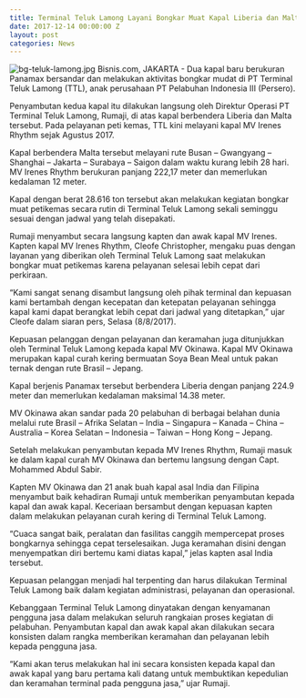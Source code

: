 ```yaml
---
title: Terminal Teluk Lamong Layani Bongkar Muat Kapal Liberia dan Malta
date: 2017-12-14 00:00:00 Z
layout: post
categories: News
---
```


![bg-teluk-lamong.jpg](/uploads/bg-teluk-lamong.jpg)
Bisnis.com, JAKARTA - Dua kapal baru berukuran Panamax bersandar dan melakukan aktivitas bongkar mudat di PT Terminal Teluk Lamong (TTL), anak perusahaan PT Pelabuhan Indonesia III (Persero).

Penyambutan kedua kapal itu dilakukan langsung oleh Direktur Operasi PT Terminal Teluk Lamong, Rumaji, di atas kapal berbendera Liberia dan Malta tersebut. Pada pelayanan peti kemas, TTL kini melayani kapal MV Irenes Rhythm sejak Agustus 2017.

Kapal berbendera Malta tersebut melayani rute Busan – Gwangyang – Shanghai – Jakarta – Surabaya – Saigon dalam waktu kurang lebih 28 hari. MV Irenes Rhythm berukuran panjang 222,17 meter dan memerlukan kedalaman 12 meter.

Kapal dengan berat 28.616 ton tersebut akan melakukan kegiatan bongkar muat petikemas secara rutin di Terminal Teluk Lamong sekali seminggu sesuai dengan jadwal yang telah disepakati.

Rumaji  menyambut secara langsung kapten dan awak kapal MV Irenes. Kapten kapal MV Irenes Rhythm, Cleofe Christopher, mengaku puas dengan layanan yang diberikan oleh Terminal Teluk Lamong saat melakukan bongkar muat petikemas karena pelayanan selesai lebih cepat dari perkiraan.

“Kami sangat senang disambut langsung oleh pihak terminal dan kepuasan kami bertambah dengan kecepatan dan ketepatan pelayanan sehingga kapal kami dapat berangkat lebih cepat dari jadwal yang ditetapkan,” ujar Cleofe dalam siaran pers, Selasa (8/8/2017).

Kepuasan pelanggan dengan pelayanan dan keramahan juga ditunjukkan oleh Terminal Teluk Lamong kepada kapal MV Okinawa. Kapal MV Okinawa merupakan kapal curah kering bermuatan Soya Bean Meal untuk pakan ternak dengan rute Brasil – Jepang.

Kapal berjenis Panamax tersebut berbendera Liberia dengan panjang 224.9 meter dan memerlukan kedalaman maksimal 14.38 meter.

MV Okinawa akan sandar pada 20 pelabuhan di berbagai belahan dunia melalui rute Brasil – Afrika Selatan – India – Singapura – Kanada – China – Australia – Korea Selatan – Indonesia – Taiwan – Hong Kong – Jepang.

Setelah melakukan penyambutan kepada MV Irenes Rhythm, Rumaji masuk ke dalam kapal curah MV Okinawa dan bertemu langsung dengan Capt. Mohammed Abdul Sabir.

Kapten MV Okinawa dan 21 anak buah kapal asal India dan Filipina menyambut baik kehadiran Rumaji untuk memberikan penyambutan kepada kapal dan awak kapal. Keceriaan bersambut dengan kepuasan kapten dalam melakukan pelayanan curah kering di Terminal Teluk Lamong.

“Cuaca sangat baik, peralatan dan fasilitas canggih mempercepat proses bongkarnya sehingga cepat terselesaikan. Juga keramahan disini dengan menyempatkan diri bertemu kami diatas kapal,” jelas kapten asal India tersebut.

Kepuasan pelanggan menjadi hal terpenting dan harus dilakukan Terminal Teluk Lamong baik dalam kegiatan administrasi, pelayanan dan operasional.

Kebanggaan Terminal Teluk Lamong dinyatakan dengan kenyamanan pengguna jasa dalam melakukan seluruh rangkaian proses kegiatan di pelabuhan. Penyambutan kapal dan awak kapal akan dilakukan secara konsisten dalam rangka memberikan keramahan dan pelayanan lebih kepada pengguna jasa.

“Kami akan terus melakukan hal ini secara konsisten kepada kapal dan awak kapal yang baru pertama kali datang untuk membuktikan kepedulian dan keramahan terminal pada pengguna jasa,” ujar Rumaji.
